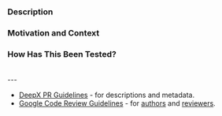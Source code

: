 <!--
- Please fill the sections below and the PR metadata.
- Make it readable for reviewers and future visitors.
-->

### Description
<!--- Describe your changes in detail -->

### Motivation and Context
<!--- Why is this change required? What problem does it solve? -->

### How Has This Been Tested?
<!--- Help reviewers by providing explanations, code snippets, checklists, etc. -->


<br>
---

- [DeepX PR Guidelines](https://github.com/DeepX-inc/.github/blob/main/pull_request_guidelines.md) - for descriptions and metadata.
- [Google Code Review Guidelines](https://google.github.io/eng-practices/) - for [authors](https://google.github.io/eng-practices/review/developer/) and [reviewers](https://google.github.io/eng-practices/review/reviewer/).
